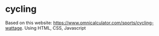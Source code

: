 # cycling
Based on this website: https://www.omnicalculator.com/sports/cycling-wattage. Using HTML, CSS, Javascript
